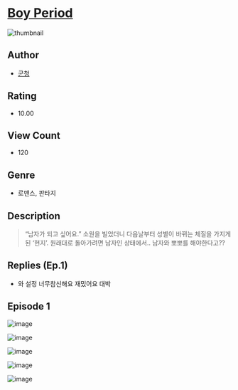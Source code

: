 # [Boy Period](https://comic.naver.com/challenge/list?titleId=810810)
![thumbnail](https://image-comic.pstatic.net/user_contents_data/challenge_comic/2023/05/24/365248/upload_3847589639102871652_480x623.jpeg)

## Author
- [군청](https://comic.naver.com/artistTitle?id=365248)

## Rating
- 10.00

## View Count
- 120

## Genre
- 로맨스, 판타지

## Description
> “남자가 되고 싶어요.” 소원을 빌었더니 다음날부터 성별이 바뀌는 체질을 가지게 된 ‘현지’. 원래대로 돌아가려면 남자인 상태에서.. 남자와 뽀뽀를 해야한다고??

## Replies (Ep.1)
- 와 설정 너무참신해요 재밌어요 대박

## Episode 1
![image](https://image-comic.pstatic.net/user_contents_data/challenge_comic/2023/05/24/365248/upload_4122257526508249954.jpeg)

![image](https://image-comic.pstatic.net/user_contents_data/challenge_comic/2023/05/24/365248/upload_7148165014151901284.jpeg)

![image](https://image-comic.pstatic.net/user_contents_data/challenge_comic/2023/05/24/365248/upload_7377848793605290034.jpeg)

![image](https://image-comic.pstatic.net/user_contents_data/challenge_comic/2023/05/24/365248/upload_4050816779988186163.jpeg)

![image](https://image-comic.pstatic.net/user_contents_data/challenge_comic/2023/05/24/365248/upload_7364899634694928182.jpeg)
